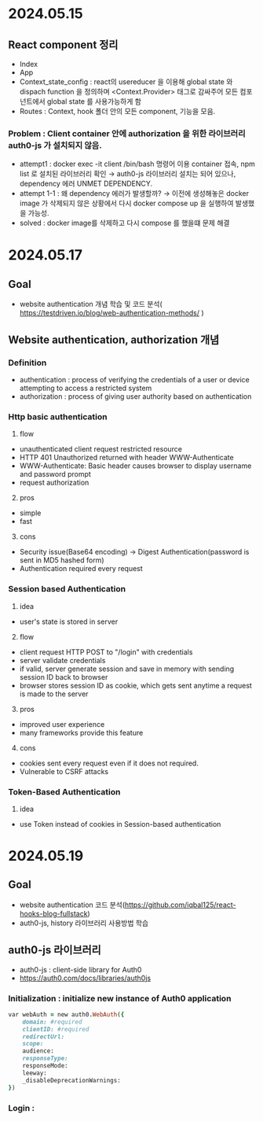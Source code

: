 # 2024.05.15

## React component 정리
- Index 
- App 
- Context_state_config : react의 usereducer 을 이용해 global state 와 dispach function 을 정의하며 <Context.Provider> 태그로 감싸주어 모든 컴포넌트에서 global state 를 사용가능하게 함 
- Routes : Context, hook 폴더 안의 모든 component, 기능을 모음.

### Problem : Client container 안에 authorization 을 위한 라이브러리 auth0-js 가 설치되지 않음.
- attempt1 : docker exec -it client /bin/bash 명령어 이용 container 접속, npm list 로 설치된 라이브러리 확인  &rarr; auth0-js 라이브러리 설치는 되어 있으나, dependency 에러 UNMET DEPENDENCY. 
- attempt 1-1 : 왜 dependency 에러가 발생할까?  &rarr; 이전에 생성해놓은 docker image 가 삭제되지 않은 상황에서 다시 docker compose up 을 실행하여 발생했을 가능성. 
- solved : docker image를 삭제하고 다시 compose 를 했을떄 문제 해결   

# 2024.05.17

## Goal
- website authentication 개념 학습 및 코드 분석( https://testdriven.io/blog/web-authentication-methods/ )

## Website authentication, authorization 개념
### Definition
- authentication : process of verifying the credentials of a user or device attempting to access a restricted system
- authorization : process of giving user authority based on authentication
### Http basic authentication
1. flow  
- unauthenticated client request restricted resource  
- HTTP 401 Unauthorized returned with header WWW-Authenticate
- WWW-Authenticate: Basic header causes browser to display username and password prompt 
- request authorization 
2. pros  
- simple
- fast  
3. cons   
- Security issue(Base64 encoding) &rarr; Digest Authentication(password is sent in MD5 hashed form)
- Authentication required every request
### Session based Authentication
1. idea
- user's state is stored in server  

2. flow 
- client request HTTP POST to "/login" with credentials
- server validate credentials
- if valid, server generate session and save in memory with sending session ID back to browser
- browser stores session ID as cookie, which gets sent anytime a request is made to the server

3. pros
- improved user experience
- many frameworks provide this feature

4. cons 
- cookies sent every request even if it does not required.
- Vulnerable to CSRF attacks
### Token-Based Authentication
1. idea 
- use Token instead of cookies in Session-based authentication

# 2024.05.19

## Goal 
- website authentication 코드 분석(https://github.com/iqbal125/react-hooks-blog-fullstack)
- auth0-js, history 라이브러리 사용방법 학습

## auth0-js 라이브러리
- auth0-js : client-side library for Auth0 
- https://auth0.com/docs/libraries/auth0js

### Initialization : initialize new instance of Auth0 application
```Ruby
var webAuth = new auth0.WebAuth({
    domain: #required
    clientID: #required
    redirectUrl: 
    scope: 
    audience:
    responseType: 
    responseMode:
    leeway:
    _disableDeprecationWarnings:
})
```

### Login : 
